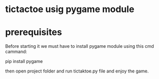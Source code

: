 # tictactoe usig pygame module

# prerequisites
Before starting it we must have to install pygame module using this cmd cammand:

pip install pygame

then open project folder and run tictaktoe.py file and enjoy the game.

